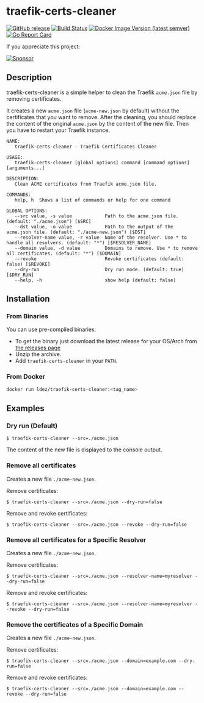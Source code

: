 # traefik-certs-cleaner

[![GitHub release](https://img.shields.io/github/release/ldez/traefik-certs-cleaner.svg)](https://github.com/ldez/traefik-certs-cleaner/releases/latest)
[![Build Status](https://github.com/ldez/traefik-certs-cleaner/workflows/Main/badge.svg?branch=master)](https://github.com/ldez/traefik-certs-cleaner/actions)
[![Docker Image Version (latest semver)](https://img.shields.io/docker/v/ldez/traefik-certs-cleaner)](https://hub.docker.com/r/ldez/traefik-certs-cleaner/)
[![Go Report Card](https://goreportcard.com/badge/github.com/ldez/traefik-certs-cleaner)](https://goreportcard.com/report/github.com/ldez/traefik-certs-cleaner)

If you appreciate this project:

[![Sponsor](https://img.shields.io/badge/Sponsor%20me-%E2%9D%A4%EF%B8%8F-pink)](https://github.com/sponsors/ldez)

## Description

traefik-certs-cleaner is a simple helper to clean the Traefik `acme.json` file by removing certificates.

It creates a new `acme.json` file (`acme-new.json` by default) without the certificates that you want to remove.
After the cleaning, you should replace the content of the original `acme.json` by the content of the new file.
Then you have to restart your Traefik instance.

```
NAME:
   traefik-certs-cleaner - Traefik Certificates Cleaner

USAGE:
   traefik-certs-cleaner [global options] command [command options] [arguments...]

DESCRIPTION:
   Clean ACME certificates from Traefik acme.json file.

COMMANDS:
   help, h  Shows a list of commands or help for one command

GLOBAL OPTIONS:
   --src value, -s value            Path to the acme.json file. (default: "./acme.json") [$SRC]
   --dst value, -o value            Path to the output of the acme.json file. (default: "./acme-new.json") [$DST]
   --resolver-name value, -r value  Name of the resolver. Use * to handle all resolvers. (default: "*") [$RESOLVER_NAME]
   --domain value, -d value         Domains to remove. Use * to remove all certificates. (default: "*") [$DOMAIN]
   --revoke                         Revoke certificates (default: false) [$REVOKE]
   --dry-run                        Dry run mode. (default: true) [$DRY_RUN]
   --help, -h                       show help (default: false)
```

## Installation

### From Binaries

You can use pre-compiled binaries:

* To get the binary just download the latest release for your OS/Arch from [the releases page](https://github.com/ldez/traefik-certs-dumper/releases/)
* Unzip the archive.
* Add `traefik-certs-cleaner` in your `PATH`.

### From Docker

```bash
docker run ldez/traefik-certs-cleaner:<tag_name>
```

## Examples

### Dry run (Default)

```console
$ traefik-certs-cleaner --src=./acme.json
```

The content of the new file is displayed to the console output.

### Remove all certificates

Creates a new file `./acme-new.json`.

Remove certificates:

```console
$ traefik-certs-cleaner --src=./acme.json --dry-run=false
```

Remove and revoke certificates:

```console
$ traefik-certs-cleaner --src=./acme.json --revoke --dry-run=false
```

### Remove all certificates for a Specific Resolver

Creates a new file `./acme-new.json`.

Remove certificates:

```console
$ traefik-certs-cleaner --src=./acme.json --resolver-name=myresolver --dry-run=false
```

Remove and revoke certificates:

```console
$ traefik-certs-cleaner --src=./acme.json --resolver-name=myresolver --revoke --dry-run=false
```


### Remove the certificates of a Specific Domain

Creates a new file `./acme-new.json`.

Remove certificates:

```console
$ traefik-certs-cleaner --src=./acme.json --domain=example.com --dry-run=false
```

Remove and revoke certificates:

```console
$ traefik-certs-cleaner --src=./acme.json --domain=example.com --revoke --dry-run=false
```
